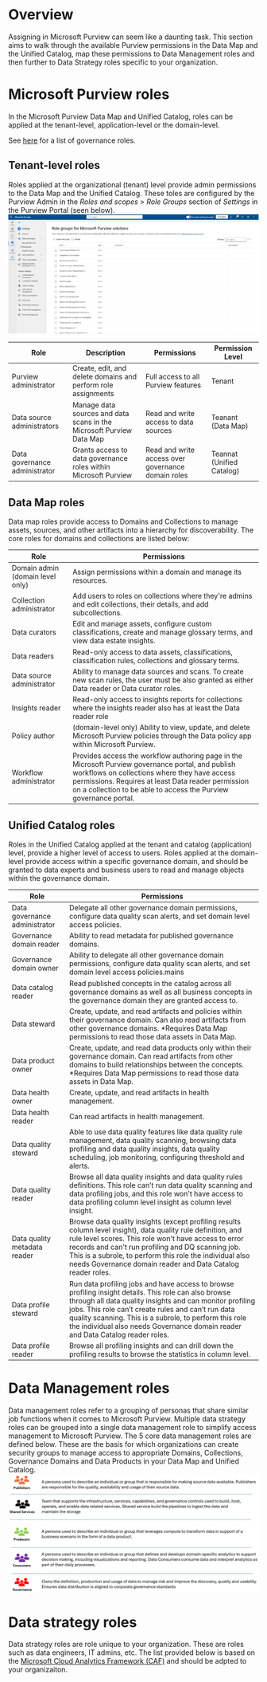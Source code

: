 # Overview
Assigning in Microsoft Purview can seem like a daunting task. This section aims to walk through the available Purview permissions in the Data Map and the Unified Catalog, map these permissions to Data Management roles and then further to Data Strategy roles specific to your organization.

# Microsoft Purview roles
In the Microsoft Purview Data Map and Unified Catalog, roles can be applied at the tenant-level, application-level or the domain-level.

See [here](https://learn.microsoft.com/en-us/purview/governance-roles-permissions#what-data-catalog-permissions-do-i-need) for a list of governance roles.

## Tenant-level roles
Roles applied at the organizational (tenant) level provide admin permissions to the Data Map and the Unified Catalog. These toles are configured by the Purview Admin in the _Roles and scopes > Role Groups_ section of _Settings_ in the Purview Portal (seen below).
![alt](https://github.com/alipouw13/appurviewdemo/blob/main/images/roles-and-scopes.png)

| Role | Description | Permissions | Permission Level |
|------|-------------|-------------|------------------|
| Purview administrator | Create, edit, and delete domains and perform role assignments | Full access to all Purview features | Tenant |
| Data source administrators | Manage data sources and data scans in the Microsoft Purview Data Map | Read and write access to data sources | Teanant (Data Map) |
| Data governance administrator | Grants access to data governance roles within Microsoft Purview | Read and write access over governance domain roles | Teannat (Unified Catalog) |


## Data Map roles
Data map roles provide access to Domains and Collections to manage assets, sources, and other artifacts into a hierarchy for discoverability. The core roles for domains and collections are listed below:

| Role | Permissions |
|------|-------------|
| Domain admin (domain level only) | Assign permissions within a domain and manage its resources. |
| Collection administrator | Add users to roles on collections where they're admins and edit collections, their details, and add subcollections. |
| Data curators | Edit and manage assets, configure custom classifications, create and manage glossary terms, and view data estate insights. |
| Data readers | Read-only access to data assets, classifications, classification rules, collections and glossary terms. |
| Data source administrator | Ability to manage data sources and scans. To create new scan rules, the user must be also granted as either Data reader or Data curator roles. |
| Insights reader | Read-only access to insights reports for collections where the insights reader also has at least the Data reader role|
| Policy author | (domain-level only) Ability to view, update, and delete Microsoft Purview policies through the Data policy app within Microsoft Purview. |
| Workflow administrator | Provides access the workflow authoring page in the Microsoft Purview governance portal, and publish workflows on collections where they have access permissions. Requires at least Data reader permission on a collection to be able to access the Purview governance portal.|


## Unified Catalog roles
Roles in the Unified Catalog applied at the tenant and catalog (application) level, provide a higher level of access to users. Roles applied at the domain-level provide access within a specific governance domain, and should be granted to data experts and business users to read and manage objects within the governance domain.

| Role | Permissions |
|------|-------------|
| Data governance administrator | Delegate all other governance domain permissions, configure data quality scan alerts, and set domain level access policies. |
| Governance domain reader | Ability to read metadata for published governance domains. |
| Governance domain owner | Ability to delegate all other governance domain permissions, configure data quality scan alerts, and set domain level access policies.mains |
| Data catalog reader | Read published concepts in the catalog across all governance domains as well as all business concepts in the governance domain they are granted access to. |
| Data steward | Create, update, and read artifacts and policies within their governance domain. Can also read artifacts from other governance domains. *Requires Data Map permissions to read those data assets in Data Map. |
| Data product owner | Create, update, and read data products only within their governance domain. Can read artifacts from other domains to build relationships between the concepts. *Requires Data Map permissions to read those data assets in Data Map. |
| Data health owner | Create, update, and read artifacts in health management. |
| Data health reader | Can read artifacts in health management. |
| Data quality steward | Able to use data quality features like data quality rule management, data quality scanning, browsing data profiling and data quality insights, data quality scheduling, job monitoring, configuring threshold and alerts. |
| Data quality reader | Browse all data quality insights and data quality rules definitions. This role can’t run data quality scanning and data profiling jobs, and this role won't have access to data profiling column level insight as column level insight. |
| Data quality metadata reader | Browse data quality insights (except profiling results column level insight), data quality rule definition, and rule level scores. This role won't have access to error records and can't run profiling and DQ scanning job. This is a subrole, to perform this role the individual also needs Governance domain reader and Data Catalog reader roles. |
| Data profile steward | Run data profiling jobs and have access to browse profiling insight details. This role can also browse through all data quality insights and can monitor profiling jobs. This role can’t create rules and can’t run data quality scanning. This is a subrole, to perform this role the individual also needs Governance domain reader and Data Catalog reader roles. |
| Data profile reader | Browse all profiling insights and can drill down the profiling results to browse the statistics in column level. |


# Data Management roles
Data management roles refer to a grouping of personas that share similar job functions when it comes to Microsoft Purview. Multiple data strategy roles can be grouped into a single data management role to simplify access management to Microsoft Purview. The 5 core data management roles are defined below. These are the basis for which organizations can create security groups to manage access to appropriate Domains, Collections, Governance Domains and Data Products in your Data Map and Unified Catalog.
![alt](https://github.com/alipouw13/appurviewdemo/blob/main/images/data-management-roles.png)

# Data strategy roles
Data strategy roles are role unique to your organization. These are roles such as data engineers, IT admins, etc. The list provided below is based on the [Microsoft Cloud Analytics Framework (CAF)](https://learn.microsoft.com/en-us/azure/cloud-adoption-framework/scenarios/cloud-scale-analytics/organize-roles-responsibilities) and should be adpted to your organizaiton.



